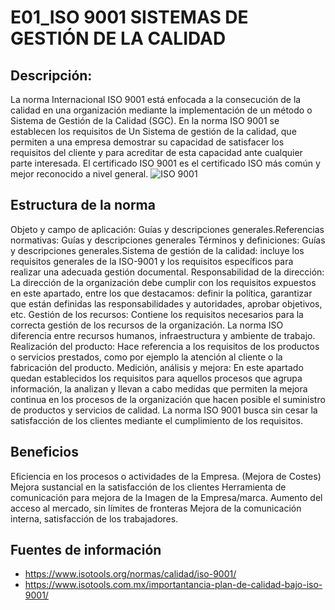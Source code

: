 # E01_ISO 9001 SISTEMAS DE GESTIÓN DE LA CALIDAD

## Descripción:
La norma Internacional ISO 9001 está enfocada a la consecución de la calidad en una organización mediante la implementación de un método o Sistema de Gestión de la Calidad (SGC).
En la norma ISO 9001 se establecen los requisitos de Un Sistema de gestión de la calidad, que permiten a una empresa demostrar su capacidad de satisfacer los requisitos del cliente y para acreditar de esta capacidad ante cualquier parte interesada. El certificado ISO 9001 es el certificado ISO más común y mejor reconocido a nivel general.
![ISO 9001](https://www.normas-iso.com/wp-content/uploads/2012/02/SGC1-1024x565.png)


## Estructura de la norma
Objeto y campo de aplicación: Guías y descripciones generales.Referencias normativas: Guías y descripciones generales
Términos y definiciones: Guías y descripciones generales.Sistema de gestión de la calidad: incluye los requisitos generales de la ISO-9001 y los requisitos específicos para realizar una adecuada gestión documental.
Responsabilidad de la dirección: La dirección de la organización debe cumplir con los requisitos expuestos en este apartado, entre los que destacamos: definir la política, garantizar que están definidas las responsabilidades y autoridades, aprobar objetivos, etc.
Gestión de los recursos: Contiene los requisitos necesarios para la correcta gestión de los recursos de la organización. La norma ISO diferencia entre recursos humanos, infraestructura y ambiente de trabajo.
Realización del producto: Hace referencia a los requisitos de los productos o servicios prestados, como por ejemplo la atención al cliente o la fabricación del producto.
Medición, análisis y mejora: En este apartado quedan establecidos los requisitos para aquellos procesos que agrupa información, la analizan y llevan a cabo medidas que permiten la mejora continua en los procesos de la organización que hacen posible el suministro de productos y servicios de calidad. La norma ISO 9001 busca sin cesar la satisfacción de los clientes mediante el cumplimiento de los requisitos.

## Beneficios
Eficiencia en los procesos o actividades de la Empresa. (Mejora de Costes)
Mejora sustancial en la satisfacción de los clientes
Herramienta de comunicación para mejora de la Imagen de la Empresa/marca.
Aumento del acceso al mercado, sin límites de fronteras
Mejora de la comunicación interna, satisfacción de los trabajadores.

## Fuentes de información
*   https://www.isotools.org/normas/calidad/iso-9001/ 
*   https://www.isotools.com.mx/importantancia-plan-de-calidad-bajo-iso-9001/ 
